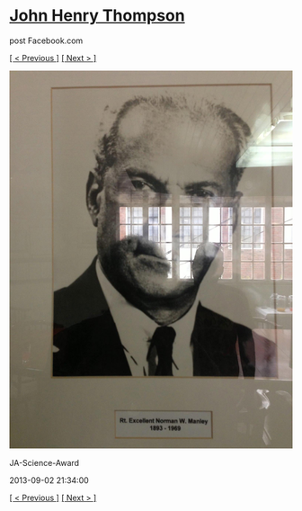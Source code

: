 # [John Henry Thompson](../README.md)
post Facebook.com

[[ < Previous ]](2013-09-02-28.md) [[ Next > ]](2013-09-02-30.md)

[![](../media/2013-09-02/JA-Science-Award-18.jpg)](../README.md)

JA-Science-Award

2013-09-02 21:34:00

[[ < Previous ]](2013-09-02-28.md) [[ Next > ]](2013-09-02-30.md)
